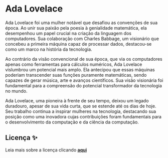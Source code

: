 # Ada Lovelace

Ada Lovelace foi uma mulher notável que desafiou as convenções de sua época. Ao unir sua paixão pela poesia à genialidade matemática, ela desempenhou um papel crucial na criação da linguagem dos computadores. Sua colaboração com Charles Babbage, um visionário que concebeu a primeira máquina capaz de processar dados, destacou-se como um marco na história da tecnologia.

Ao contrário da visão convencional de sua época, que via os computadores apenas como ferramentas para cálculos numéricos, Ada Lovelace vislumbrou um potencial mais amplo. Ela antecipou que essas máquinas poderiam transcender suas funções puramente matemáticas, sendo capazes de gerar música, arte e avanços científicos. Sua visão visionária foi fundamental para a compreensão do potencial transformador da tecnologia no mundo.

Ada Lovelace, uma pioneira à frente de seu tempo, deixou um legado duradouro, apesar de sua vida curta, que se estende até os dias de hoje. Seu trabalho continua a inspirar mulheres na tecnologia, destacando sua posição como uma inovadora cujas contribuições foram fundamentais para o desenvolvimento da computação e da ciência da computação.

## Licença ✨

Leia mais sobre a licença clicando **[aqui](https://github.com/cyz/ada-lovelace-page/blob/main/LICENSE)**
